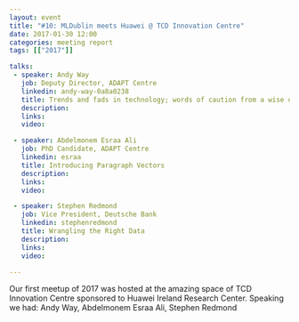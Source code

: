 ```yaml
---
layout: event
title: "#10: MLDublin meets Huawei @ TCD Innovation Centre"
date: 2017-01-30 12:00
categories: meeting report
tags: [["2017"]]

talks:
 - speaker: Andy Way
   job: Deputy Director, ADAPT Centre
   linkedin: andy-way-0a8a0238
   title: Trends and fads in technology; words of caution from a wise old guy who's been around the block
   description:
   links:
   video:

 - speaker: Abdelmonem Esraa Ali
   job: PhD Candidate, ADAPT Centre
   linkedin: esraa
   title: Introducing Paragraph Vectors
   description:
   links:
   video:

 - speaker: Stephen Redmond
   job: Vice President, Deutsche Bank
   linkedin: stephenredmond
   title: Wrangling the Right Data
   description:
   links:
   video:

---
```


Our first meetup of 2017 was hosted at the amazing space of TCD Innovation Centre sponsored to Huawei Ireland Research Center.
Speaking we had: Andy Way, Abdelmonem Esraa Ali, Stephen Redmond
